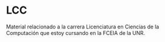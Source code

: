 # LCC
Material relacionado a la carrera Licenciatura en Ciencias de la Computación que estoy cursando en la FCEIA de la UNR.
